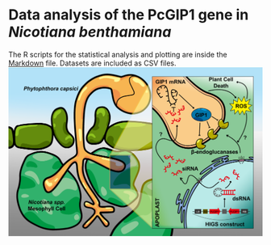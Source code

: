 # Data analysis of the PcGIP1 gene in *Nicotiana benthamiana*
The R scripts for the statistical analysis and plotting are inside the [Markdown](pcgip1.Rmd) file.
Datasets are included as CSV files.
![image](fig6gip.PNG)
